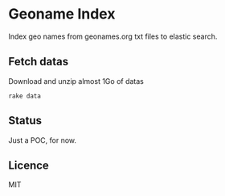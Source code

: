 Geoname Index
=============

Index geo names from geonames.org txt files to elastic search.

Fetch datas
-----------

Download and unzip almost 1Go of datas

    rake data

Status
------

Just a POC, for now.

Licence
-------

MIT
